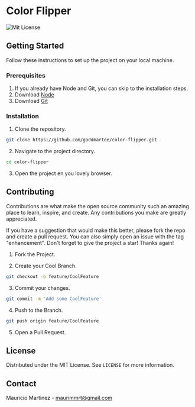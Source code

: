 # Color Flipper

![Mit License](https://img.shields.io/badge/License-MIT-ORANGE)

## Getting Started

Follow these instructions to set up the project on your local machine.

### Prerequisites

1. If you already have Node and Git, you can skip to the installation steps.
2. Download [Node](https://nodejs.org/en/download)
3. Download [Git](https://git-scm.com/downloads)

### Installation

1. Clone the repository.

```sh
git clone https://github.com/goddmartee/color-flipper.git
```

2. Navigate to the project directory.

```sh
cd color-flipper
```

3. Open the project en you lovely browser.

## Contributing

Contributions are what make the open source community such an amazing place to learn, inspire, and create. Any contributions you make are greatly appreciated.

If you have a suggestion that would make this better, please fork the repo and create a pull request. You can also simply open an issue with the tag "enhancement". Don't forget to give the project a star! Thanks again!

1. Fork the Project.

2. Create your Cool Branch.

```sh
git checkout -b feature/CoolFeature
```

3. Commit your changes.

```sh
git commit -m 'Add some CoolFeature'
```

4. Push to the Branch.

```sh
git push origin feature/CoolFeature
```

5. Open a Pull Request.

## License

Distributed under the MIT License. See `LICENSE` for more information.

## Contact

Mauricio Martinez - maurimmrt@gmail.com
